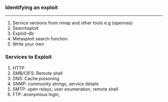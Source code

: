 ### Identifying an exploit
---
1. Service versions from nmap and other tools e.g (openvas)
2. Searchsploit
3. Exploit-db
4. Metasploit search function
5. Write your own
### Services to Exploit
1. HTTP
2. SMB/CIFS: Remote shell
3. DNS: Cache poisoning
4. SNMP: community strings, service details
5. SMTP: open relays, user enumeration, remote shell
6. FTP: anonymous login, 
